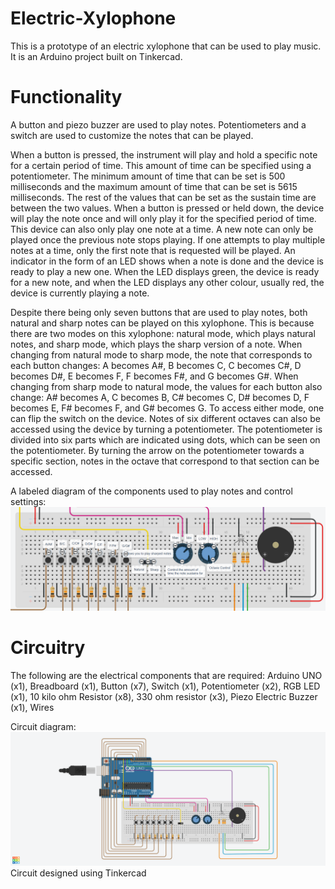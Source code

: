 # Electric-Xylophone
This is a prototype of an electric xylophone that can be used to play music. It is an Arduino project built on Tinkercad. 

# Functionality
A button and piezo buzzer are used to play notes. Potentiometers and a switch are used to customize the notes that can be played.

When a button is pressed, the instrument will play and hold a specific note for a certain period of time. This amount of time can be specified using a potentiometer. The minimum amount of time that can be set is 500 milliseconds and the maximum amount of time that can be set is 5615 milliseconds. The rest of the values that can be set as the sustain time are between the two values. When a button is pressed or held down, the device will play the note once and will only play it for the specified period of time. This device can also only play one note at a time. A new note can only be played once the previous note stops playing. If one attempts to play multiple notes at a time, only the first note that is requested will be played. An indicator in the form of an LED shows when a note is done and the device is ready to play a new one. When the LED displays green, the device is ready for a new note, and when the LED displays any other colour, usually red, the device is currently playing a note. 

Despite there being only seven buttons that are used to play notes, both natural and sharp notes can be played on this xylophone. This is because there are two modes on this xylophone: natural mode, which plays natural notes, and sharp mode, which plays the sharp version of a note. When changing from natural mode to sharp mode, the note that corresponds to each button changes: A becomes A#, B becomes C, C becomes C#, D becomes D#, E becomes F, F becomes F#, and G becomes G#. When changing from sharp mode to natural mode, the values for each button also change: A# becomes A, C becomes B, C# becomes C, D# becomes D, F becomes E, F# becomes F, and G# becomes G.  To access either mode, one can flip the switch on the device. Notes of six different octaves can also be accessed using the device by turning a potentiometer. The potentiometer is divided into six parts which are indicated using dots, which can be seen on the potentiometer. By turning the arrow on the potentiometer towards a specific section, notes in the octave that correspond to that section can be accessed.

A labeled diagram of the components used to play notes and control settings:
![Labelled Circuit Diagram](labelled-circuit-diagram.png)

# Circuitry
The following are the electrical components that are required: Arduino UNO (x1), Breadboard (x1), Button (x7), Switch (x1), Potentiometer (x2), RGB LED (x1), 10 kilo ohm Resistor (x8), 330 ohm resistor (x3), Piezo Electric Buzzer (x1), Wires

Circuit diagram:
![Circuit Diagram](entire-circuit-image.png)
Circuit designed using Tinkercad
